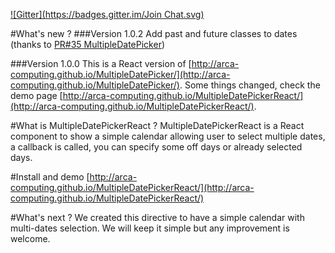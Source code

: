 [![Gitter](https://badges.gitter.im/Join Chat.svg)](https://gitter.im/arca-computing/MultipleDatePicker?utm_source=badge&utm_medium=badge&utm_campaign=pr-badge)

#What's new ?
###Version 1.0.2
Add past and future classes to dates (thanks to [PR#35 MultipleDatePicker](https://github.com/arca-computing/MultipleDatePicker/pull/35))

###Version 1.0.0
This is a React version of [http://arca-computing.github.io/MultipleDatePicker/](http://arca-computing.github.io/MultipleDatePicker/).
Some things changed, check the demo page [http://arca-computing.github.io/MultipleDatePickerReact/](http://arca-computing.github.io/MultipleDatePickerReact/).

#What is MultipleDatePickerReact ?
MultipleDatePickerReact is a React component to show a simple calendar allowing user to select multiple dates, a callback is called, you can specify some off days or already selected days.

#Install and demo
[http://arca-computing.github.io/MultipleDatePickerReact/](http://arca-computing.github.io/MultipleDatePickerReact/)

#What's next ?
We created this directive to have a simple calendar with multi-dates selection. We will keep it simple but any improvement is welcome.
